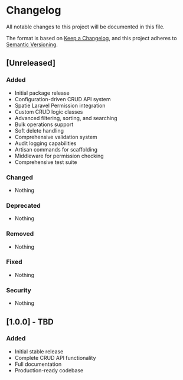 # Changelog

All notable changes to this project will be documented in this file.

The format is based on [Keep a Changelog](https://keepachangelog.com/en/1.0.0/),
and this project adheres to [Semantic Versioning](https://semver.org/spec/v2.0.0.html).

## [Unreleased]

### Added
- Initial package release
- Configuration-driven CRUD API system
- Spatie Laravel Permission integration
- Custom CRUD logic classes
- Advanced filtering, sorting, and searching
- Bulk operations support
- Soft delete handling
- Comprehensive validation system
- Audit logging capabilities
- Artisan commands for scaffolding
- Middleware for permission checking
- Comprehensive test suite

### Changed
- Nothing

### Deprecated
- Nothing

### Removed
- Nothing

### Fixed
- Nothing

### Security
- Nothing

## [1.0.0] - TBD

### Added
- Initial stable release
- Complete CRUD API functionality
- Full documentation
- Production-ready codebase
